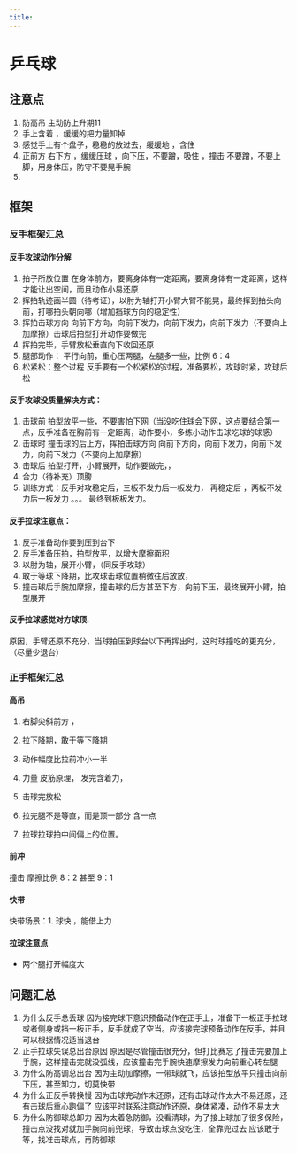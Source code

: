 ```yaml
---
title: 
---
```


# 乒乓球

## 注意点

1. 防高吊  主动防上升期11
2. 手上含着 ，缓缓的把力量卸掉
3. 感觉手上有个盘子，稳稳的放过去，缓缓地 ，含住 
4. 正前方 右下方 ，缓缓压球 ，向下压，不要蹭，吸住 ，撞击 不要蹭，不要上脚，用身体压，防守不要晃手腕
5. 

## 框架

### 反手框架汇总

 #### 反手攻球动作分解
 1. 拍子所放位置 在身体前方，要离身体有一定距离，要离身体有一定距离，这样才能让出空间，而且动作小易还原
 2. 挥拍轨迹画半圆（待考证），以肘为轴打开小臂大臂不能晃，最终挥到拍头向前，打哪拍头朝向哪（增加挡球方向的稳定性）
 3. 挥拍击球方向 向前下方向，向前下发力，向前下发力，向前下发力（不要向上加摩擦）击球后拍型打开动作要做完
 4. 挥拍完毕，手臂放松垂直向下收回还原
 5. 腿部动作： 平行向前，重心压两腿，左腿多一些，比例 6：4
  6. 松紧松：整个过程 反手要有一个松紧松的过程，准备要松，攻球时紧，攻球后松

#### 反手攻球没质量解决方式：

1. 击球前 拍型放平一些，不要害怕下网（当没吃住球会下网，这点要结合第一点，反手准备在胸前有一定距离，动作要小，多练小动作击球吃球的球感）
2. 击球时 撞击球的后上方，挥拍击球方向 向前下方向，向前下发力，向前下发力，向前下发力（不要向上加摩擦）
3. 击球后 拍型打开，小臂展开，动作要做完，，
4. 合力（待补充）顶胯
5. 训练方式：反手对攻稳定后，三板不发力后一板发力， 再稳定后 ，两板不发力后一板发力 。。。 最终到板板发力。

#### 反手拉球注意点：
1. 反手准备动作要到压到台下
2. 反手准备压拍，拍型放平，以增大摩擦面积
3. 以肘为轴，展开小臂，（同反手攻球）
4. 敢于等球下降期，比攻球击球位置稍微往后放放，
5. 撞击球后手腕加摩擦，撞击球的后方甚至下方，向前下压，最终展开小臂，拍型展开

#### 反手拉球感觉对方球顶:
原因，手臂还原不充分，当球拍压到球台以下再挥出时，这时球撞吃的更充分，（尽量少退台）

### 正手框架汇总

#### 高吊

1. 右脚尖斜前方 ，
2. 拉下降期，敢于等下降期
3. 动作幅度比拉前冲小一半
4. 力量 皮筋原理，  发完含着力，
5. 击球完放松
6. 拉完腿不是等直，而是顶一部分 含一点

7. 拉球拉球拍中间偏上的位置。

####  前冲

撞击 摩擦比例 8：2  甚至 9：1

####  快带

快带场景：1. 球快 ，能借上力



####  拉球注意点

* 两个腿打开幅度大





## 问题汇总



1. 为什么反手总丢球
   因为接完球下意识预备动作在正手上，准备下一板正手拉球或者侧身或挡一板正手，反手就成了空当。应该接完球预备动作在反手，并且可以根据情况适当退台
2. 正手拉球失误总出台原因
   原因是尽管撞击很充分，但打比赛忘了撞击完要加上手腕，这样撞击完就没弧线，应该撞击完手腕快速摩擦发力向前重心转左腿
3. 为什么防高调总出台
   因为主动加摩擦，一带球就飞，应该拍型放平只撞击向前下压，甚至卸力，切莫快带
4. 为什么正反手转换慢
   因为击球完动作未还原，还有击球动作太大不易还原，还有击球后重心跑偏了
   应该平时联系注意动作还原，身体紧凑，动作不易太大
5. 为什么防御球总卸力
   因为太着急防御，没看清球，为了接上球加了很多保险，撞击点没找对就加手腕向前兜球，导致击球点没吃住，全靠兜过去
   应该敢于等，找准击球点，再防御球

